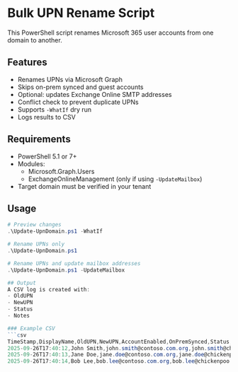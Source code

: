 # Bulk UPN Rename Script

This PowerShell script renames Microsoft 365 user accounts from one domain to another.

## Features
- Renames UPNs via Microsoft Graph
- Skips on-prem synced and guest accounts
- Optional: updates Exchange Online SMTP addresses
- Conflict check to prevent duplicate UPNs
- Supports `-WhatIf` dry run
- Logs results to CSV

## Requirements
- PowerShell 5.1 or 7+
- Modules:
  - Microsoft.Graph.Users
  - ExchangeOnlineManagement (only if using `-UpdateMailbox`)
- Target domain must be verified in your tenant

## Usage
```powershell
# Preview changes
.\Update-UpnDomain.ps1 -WhatIf

# Rename UPNs only
.\Update-UpnDomain.ps1

# Rename UPNs and update mailbox addresses
.\Update-UpnDomain.ps1 -UpdateMailbox

## Output
A CSV log is created with:
- OldUPN
- NewUPN
- Status
- Notes

### Example CSV
```csv
TimeStamp,DisplayName,OldUPN,NewUPN,AccountEnabled,OnPremSynced,Status,Notes
2025-09-26T17:40:12,John Smith,john.smith@contoso.com.org,john.smith@chickenpoo.onmicrosoft.com,True,False,UPNUpdated,UPN changed via Graph.
2025-09-26T17:40:13,Jane Doe,jane.doe@contoso.com.org,jane.doe@chickenpoo.onmicrosoft.com,True,True,Skipped,On-prem synced; change in AD.
2025-09-26T17:40:14,Bob Lee,bob.lee@contoso.com.org,bob.lee@chickenpoo.onmicrosoft.com,False,False,Failed,Target UPN already exists: bob.lee@chickenpoo.onmicrosoft.com
